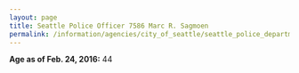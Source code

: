 ```yaml
---
layout: page
title: Seattle Police Officer 7586 Marc R. Sagmoen
permalink: /information/agencies/city_of_seattle/seattle_police_department/copbook/7586/
---
```


**Age as of Feb. 24, 2016:** 44
